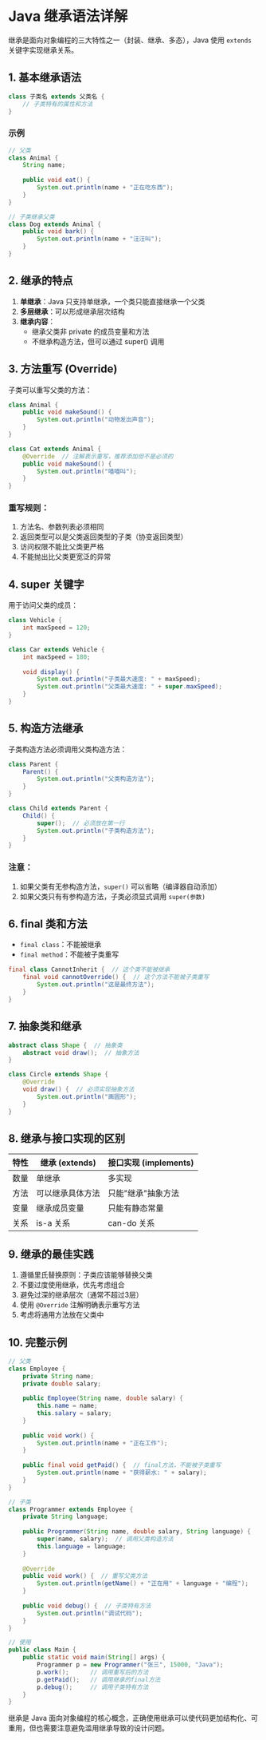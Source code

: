 # Java 继承语法详解

继承是面向对象编程的三大特性之一（封装、继承、多态），Java 使用 `extends` 关键字实现继承关系。

## 1. 基本继承语法

```java
class 子类名 extends 父类名 {
    // 子类特有的属性和方法
}
```

### 示例
```java
// 父类
class Animal {
    String name;
    
    public void eat() {
        System.out.println(name + "正在吃东西");
    }
}

// 子类继承父类
class Dog extends Animal {
    public void bark() {
        System.out.println(name + "汪汪叫");
    }
}
```

## 2. 继承的特点

1. **单继承**：Java 只支持单继承，一个类只能直接继承一个父类
2. **多层继承**：可以形成继承层次结构
3. **继承内容**：
   - 继承父类非 private 的成员变量和方法
   - 不继承构造方法，但可以通过 super() 调用

## 3. 方法重写 (Override)

子类可以重写父类的方法：

```java
class Animal {
    public void makeSound() {
        System.out.println("动物发出声音");
    }
}

class Cat extends Animal {
    @Override  // 注解表示重写，推荐添加但不是必须的
    public void makeSound() {
        System.out.println("喵喵叫");
    }
}
```

### 重写规则：
1. 方法名、参数列表必须相同
2. 返回类型可以是父类返回类型的子类（协变返回类型）
3. 访问权限不能比父类更严格
4. 不能抛出比父类更宽泛的异常

## 4. super 关键字

用于访问父类的成员：

```java
class Vehicle {
    int maxSpeed = 120;
}

class Car extends Vehicle {
    int maxSpeed = 180;
    
    void display() {
        System.out.println("子类最大速度: " + maxSpeed);
        System.out.println("父类最大速度: " + super.maxSpeed);
    }
}
```

## 5. 构造方法继承

子类构造方法必须调用父类构造方法：

```java
class Parent {
    Parent() {
        System.out.println("父类构造方法");
    }
}

class Child extends Parent {
    Child() {
        super();  // 必须放在第一行
        System.out.println("子类构造方法");
    }
}
```

### 注意：
1. 如果父类有无参构造方法，`super()` 可以省略（编译器自动添加）
2. 如果父类只有有参构造方法，子类必须显式调用 `super(参数)`

## 6. final 类和方法

- `final class`：不能被继承
- `final method`：不能被子类重写

```java
final class CannotInherit {  // 这个类不能被继承
    final void cannotOverride() {  // 这个方法不能被子类重写
        System.out.println("这是最终方法");
    }
}
```

## 7. 抽象类和继承

```java
abstract class Shape {  // 抽象类
    abstract void draw();  // 抽象方法
}

class Circle extends Shape {
    @Override
    void draw() {  // 必须实现抽象方法
        System.out.println("画圆形");
    }
}
```

## 8. 继承与接口实现的区别

| 特性         | 继承 (extends)           | 接口实现 (implements)    |
|-------------|-------------------------|-------------------------|
| 数量         | 单继承                   | 多实现                   |
| 方法         | 可以继承具体方法           | 只能"继承"抽象方法         |
| 变量         | 继承成员变量              | 只能有静态常量             |
| 关系         | is-a 关系                | can-do 关系              |

## 9. 继承的最佳实践

1. 遵循里氏替换原则：子类应该能够替换父类
2. 不要过度使用继承，优先考虑组合
3. 避免过深的继承层次（通常不超过3层）
4. 使用 `@Override` 注解明确表示重写方法
5. 考虑将通用方法放在父类中

## 10. 完整示例

```java
// 父类
class Employee {
    private String name;
    private double salary;
    
    public Employee(String name, double salary) {
        this.name = name;
        this.salary = salary;
    }
    
    public void work() {
        System.out.println(name + "正在工作");
    }
    
    public final void getPaid() {  // final方法，不能被子类重写
        System.out.println(name + "获得薪水: " + salary);
    }
}

// 子类
class Programmer extends Employee {
    private String language;
    
    public Programmer(String name, double salary, String language) {
        super(name, salary);  // 调用父类构造方法
        this.language = language;
    }
    
    @Override
    public void work() {  // 重写父类方法
        System.out.println(getName() + "正在用" + language + "编程");
    }
    
    public void debug() {  // 子类特有方法
        System.out.println("调试代码");
    }
}

// 使用
public class Main {
    public static void main(String[] args) {
        Programmer p = new Programmer("张三", 15000, "Java");
        p.work();      // 调用重写后的方法
        p.getPaid();   // 调用继承的final方法
        p.debug();     // 调用子类特有方法
    }
}
```

继承是 Java 面向对象编程的核心概念，正确使用继承可以使代码更加结构化、可重用，但也需要注意避免滥用继承导致的设计问题。